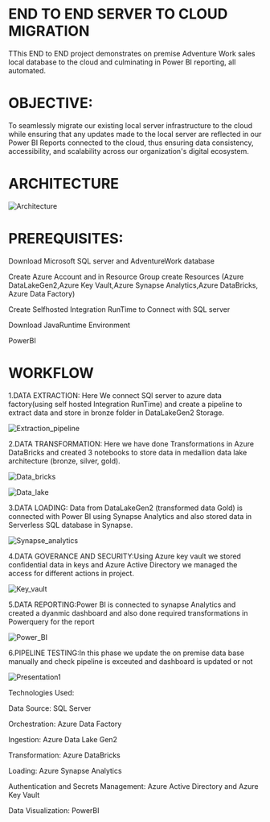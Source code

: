 
# END TO END SERVER TO CLOUD MIGRATION 

TThis END to END project demonstrates on premise Adventure Work sales local database to the cloud and culminating in Power BI reporting, all automated.

# OBJECTIVE:
To seamlessly migrate our existing local server infrastructure to the cloud while ensuring that any updates made to the local server are reflected in our Power BI Reports connected to the cloud, thus ensuring data consistency, accessibility, and scalability across our organization's digital ecosystem.

# ARCHITECTURE

![Architecture](https://github.com/kantaharshitha/Azure_End_to_End_project/assets/55930087/db989f7f-3d2e-4bfb-9bdb-c19533adc629)

# PREREQUISITES:
 Download Microsoft SQL server and AdventureWork database
 
 Create Azure Account and in Resource Group create Resources (Azure DataLakeGen2,Azure Key Vault,Azure Synapse Analytics,Azure DataBricks, Azure Data Factory) 

 Create Selfhosted Integration RunTime to Connect with SQL server

 Download JavaRuntime Environment

 PowerBI

# WORKFLOW

1.DATA EXTRACTION: Here We connect SQl server to azure data factory(using self hosted Integration RunTime) and create a pipeline to extract data and store in bronze folder in DataLakeGen2 Storage.

![Extraction_pipeline](https://github.com/kantaharshitha/Azure_End_to_End_project/assets/55930087/41ddd8a7-5fbe-49a9-92f8-c0027d57e53a)

2.DATA TRANSFORMATION: Here we have done Transformations in Azure DataBricks and created 3 notebooks to store data in medallion data lake architecture (bronze, silver, gold).

![Data_bricks](https://github.com/kantaharshitha/Azure_End_to_End_project/assets/55930087/c1699fcd-4dde-42f1-8f94-4526b140e88a)

![Data_lake](https://github.com/kantaharshitha/Azure_End_to_End_project/assets/55930087/486dc8fe-8626-496f-b743-394845e9b4ea)


3.DATA LOADING: Data from DataLakeGen2 (transformed data Gold) is connected with Power BI using Synapse Analytics and also stored data in Serverless SQL database in Synapse.

![Synapse_analytics](https://github.com/kantaharshitha/Azure_End_to_End_project/assets/55930087/6d31e7d7-ca72-4455-9b18-6ef183e907ca)


4.DATA GOVERANCE AND SECURITY:Using Azure key vault we stored confidential data in keys and Azure Active Directory we managed the access for different actions in project.

![Key_vault](https://github.com/kantaharshitha/Azure_End_to_End_project/assets/55930087/036186bb-326d-4938-b70d-5fd855d2f5a0)


5.DATA REPORTING:Power BI is connected to synapse Analytics and created a dyanmic dashboard and also done required transformations in Powerquery for the report

![Power_BI](https://github.com/kantaharshitha/Azure_End_to_End_project/assets/55930087/f95948b5-b201-4170-bfc7-1808672d4203)


6.PIPELINE TESTING:In this phase we update the on premise data base manually and check pipeline is exceuted and dashboard is updated or not

![Presentation1](https://github.com/kantaharshitha/Azure_End_to_End_project/assets/55930087/0925092e-eedc-457b-9522-56232f9770aa)


Technologies Used:

Data Source: SQL Server

Orchestration: Azure Data Factory

Ingestion: Azure Data Lake Gen2

Transformation: Azure DataBricks

Loading: Azure Synapse Analytics

Authentication and Secrets Management: Azure Active Directory and Azure Key Vault

Data Visualization: PowerBI










